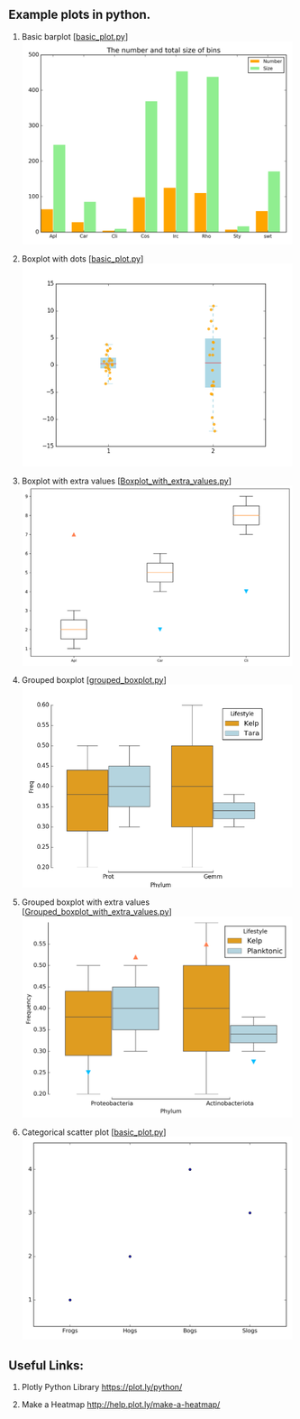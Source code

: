 
Example plots in python.
------

1. Basic barplot [[basic_plot.py](basic_plot.py)]
   ![basic_barplot](basic_barplot.png)

1. Boxplot with dots [[basic_plot.py](basic_plot.py)]
   ![boxplot_with_dots.png](boxplot_with_dots.png)

1. Boxplot with extra values [[Boxplot_with_extra_values.py](Boxplot_with_extra_values.py)]
   ![Boxplot_with_extra_values.png](Boxplot_with_extra_values.png)

1. Grouped boxplot [[grouped_boxplot.py](grouped_boxplot.py)]
   ![grouped_boxplot.png](grouped_boxplot.png)

1. Grouped boxplot with extra values [[Grouped_boxplot_with_extra_values.py](Grouped_boxplot_with_extra_values.py)]
   ![Grouped_boxplot_with_extra_values.png](Grouped_boxplot_with_extra_values.png)

1. Categorical scatter plot [[basic_plot.py](basic_plot.py)]
   ![categorical_scatter_plot.png](categorical_scatter_plot.png)


Useful Links:
------

1. Plotly Python Library
https://plot.ly/python/

2. Make a Heatmap
http://help.plot.ly/make-a-heatmap/
